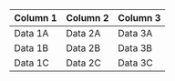 | Column 1 | Column 2 | Column 3 |
| -------- | -------- | -------- |
| Data 1A  | Data 2A  | Data 3A  |
| Data 1B  | Data 2B  | Data 3B  |
| Data 1C | Data 2C | Data 3C |